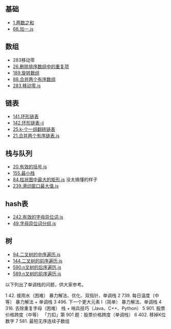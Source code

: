 ## 基础

- [1.两数之和](./code2/1.两数之和.js)
- [66.加一.js](./code2/66.加一.js)
## 数组

- 283移动零
- [26.删除排序数组中的重复项](./code2/26.删除排序数组中的重复项.js)
- [189.旋转数组](./code2/189.旋转数组.js)
- [88.合并两个有序数组](./code2/88.合并两个有序数组.js)
- [283.移动零.js](./code2/283.移动零.js)


## 链表

- [141.环形链表](./code2/141.环形链表.js)
- [142.环形链表-ii](./code2/142.环形链表-ii.js)
- [25.k-个一组翻转链表](./code2/25.k-个一组翻转链表.js)
- [21.合并两个有序链表.js](./code2/21.合并两个有序链表.js)

## 栈与队列

- [20.有效的括号.js](./code2/20.有效的括号.js)
- [155.最小栈](./code2/155.最小栈.js)
- [84.柱状图中最大的矩形.js](./code2/84.柱状图中最大的矩形.js) 没太搞懂的样子
- [239.滑动窗口最大值.js](./code2/239.滑动窗口最大值.js)

## hash表

- [242.有效的字母异位词.js](./code2/242.有效的字母异位词.js)
- [49.字母异位词分组.js](./code2/49.字母异位词分组.js)

## 树

- [94.二叉树的中序遍历.js](./code2/94.二叉树的中序遍历.js)
- [144.二叉树的前序遍历.js](./code2/144.二叉树的前序遍历.js)
- [590.n叉树的后序遍历.js](./code2/590.n叉树的后序遍历.js)
- [589.n叉树的前序遍历.js](./code2/589.n叉树的前序遍历.js)

以下列出了单调栈的问题，供大家参考。

1	42. 接雨水（困难）	暴力解法、优化、双指针、单调栈
2	739. 每日温度（中等）	暴力解法 + 单调栈
3	496. 下一个更大元素 I（简单）	暴力解法、单调栈
4	316. 去除重复字母（困难）	栈 + 哨兵技巧（Java、C++、Python）
5	901. 股票价格跨度（中等）	「力扣」第 901 题：股票价格跨度（单调栈）
6	402. 移掉K位数字	
7	581. 最短无序连续子数组	


